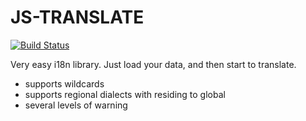 # JS-TRANSLATE
[![Build Status](https://travis-ci.org/Bloomca/js-translate.svg?branch=master)](https://travis-ci.org/Bloomca/js-translate)

Very easy i18n library. Just load your data, and then start to translate.
- supports wildcards
- supports regional dialects with residing to global
- several levels of warning
